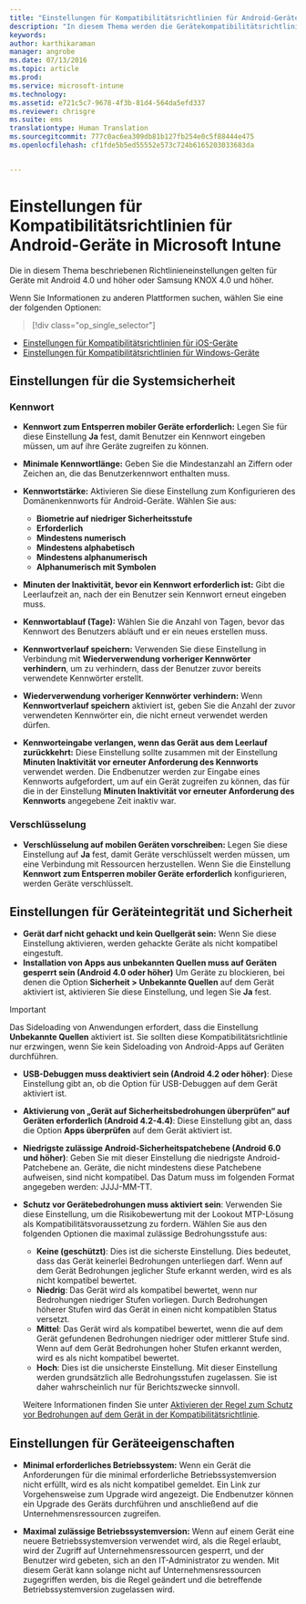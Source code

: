 ```yaml
---
title: "Einstellungen für Kompatibilitätsrichtlinien für Android-Geräte | Microsoft Intune"
description: "In diesem Thema werden die Gerätekompatibilitätsrichtlinien für Android-Geräte beschrieben."
keywords: 
author: karthikaraman
manager: angrobe
ms.date: 07/13/2016
ms.topic: article
ms.prod: 
ms.service: microsoft-intune
ms.technology: 
ms.assetid: e721c5c7-9678-4f3b-81d4-564da5efd337
ms.reviewer: chrisgre
ms.suite: ems
translationtype: Human Translation
ms.sourcegitcommit: 777c0ac6ea309db81b127fb254e0c5f88444e475
ms.openlocfilehash: cf1fde5b5ed55552e573c724b6165203033683da


---
```



# Einstellungen für Kompatibilitätsrichtlinien für Android-Geräte in Microsoft Intune

Die in diesem Thema beschriebenen Richtlinieneinstellungen gelten für Geräte mit Android 4.0 und höher oder Samsung KNOX 4.0 und höher.

Wenn Sie Informationen zu anderen Plattformen suchen, wählen Sie eine der folgenden Optionen:
> [!div class="op_single_selector"]
- [Einstellungen für Kompatibilitätsrichtlinien für iOS-Geräte](ios-compliance-policy-settings-in-microsoft-intune.md)
- [Einstellungen für Kompatibilitätsrichtlinien für Windows-Geräte](windows-compliance-policy-settings-in-microsoft-intune.md)

## Einstellungen für die Systemsicherheit
### Kennwort
- **Kennwort zum Entsperren mobiler Geräte erforderlich:** Legen Sie für diese Einstellung **Ja** fest, damit Benutzer ein Kennwort eingeben müssen, um auf ihre Geräte zugreifen zu können.

-  **Minimale Kennwortlänge:** Geben Sie die Mindestanzahl an Ziffern oder Zeichen an, die das Benutzerkennwort enthalten muss.

- **Kennwortstärke:** Aktivieren Sie diese Einstellung zum Konfigurieren des Domänenkennworts für Android-Geräte. Wählen Sie aus:
  -   **Biometrie auf niedriger Sicherheitsstufe**
  - **Erforderlich**
  -   **Mindestens numerisch**
  -   **Mindestens alphabetisch**
  -   **Mindestens alphanumerisch**
  -   **Alphanumerisch mit Symbolen**

- **Minuten der Inaktivität, bevor ein Kennwort erforderlich ist:** Gibt die Leerlaufzeit an, nach der ein Benutzer sein Kennwort erneut eingeben muss.

- **Kennwortablauf (Tage):** Wählen Sie die Anzahl von Tagen, bevor das Kennwort des Benutzers abläuft und er ein neues erstellen muss.

- **Kennwortverlauf speichern:** Verwenden Sie diese Einstellung in Verbindung mit **Wiederverwendung vorheriger Kennwörter verhindern**, um zu verhindern, dass der Benutzer zuvor bereits verwendete Kennwörter erstellt.

- **Wiederverwendung vorheriger Kennwörter verhindern:** Wenn **Kennwortverlauf speichern** aktiviert ist, geben Sie die Anzahl der zuvor verwendeten Kennwörter ein, die nicht erneut verwendet werden dürfen.

- **Kennworteingabe verlangen, wenn das Gerät aus dem Leerlauf zurückkehrt:** Diese Einstellung sollte zusammen mit der Einstellung **Minuten Inaktivität vor erneuter Anforderung des Kennworts** verwendet werden. Die Endbenutzer werden zur Eingabe eines Kennworts aufgefordert, um auf ein Gerät zugreifen zu können, das für die in der Einstellung **Minuten Inaktivität vor erneuter Anforderung des Kennworts** angegebene Zeit inaktiv war.

### Verschlüsselung
- **Verschlüsselung auf mobilen Geräten vorschreiben:** Legen Sie diese Einstellung auf **Ja** fest, damit Geräte verschlüsselt werden müssen, um eine Verbindung mit Ressourcen herzustellen. Wenn Sie die Einstellung **Kennwort zum Entsperren mobiler Geräte erforderlich** konfigurieren, werden Geräte verschlüsselt.

## Einstellungen für Geräteintegrität und Sicherheit

- **Gerät darf nicht gehackt und kein Quellgerät sein:** Wenn Sie diese Einstellung aktivieren, werden gehackte Geräte als nicht kompatibel eingestuft.
- **Installation von Apps aus unbekannten Quellen muss auf Geräten gesperrt sein (Android 4.0 oder höher)** Um Geräte zu blockieren, bei denen die Option **Sicherheit > Unbekannte Quellen** auf dem Gerät aktiviert ist, aktivieren Sie diese Einstellung, und legen Sie **Ja** fest.  
>[!IMPORTANT]
>Das Sideloading von Anwendungen erfordert, dass die Einstellung **Unbekannte Quellen** aktiviert ist.  Sie sollten diese Kompatibilitätsrichtlinie nur erzwingen, wenn Sie kein Sideloading von Android-Apps auf Geräten durchführen.

- **USB-Debuggen muss deaktiviert sein (Android 4.2 oder höher)**: Diese Einstellung gibt an, ob die Option für USB-Debuggen auf dem Gerät aktiviert ist.
- **Aktivierung von „Gerät auf Sicherheitsbedrohungen überprüfen“ auf Geräten erforderlich (Android 4.2-4.4)**: Diese Einstellung gibt an, dass die Option **Apps überprüfen** auf dem Gerät aktiviert ist.
- **Niedrigste zulässige Android-Sicherheitspatchebene (Android 6.0 und höher)**: Geben Sie mit dieser Einstellung die niedrigste Android-Patchebene an.  Geräte, die nicht mindestens diese Patchebene aufweisen, sind nicht kompatibel. Das Datum muss im folgenden Format angegeben werden: JJJJ-MM-TT.
- **Schutz vor Gerätebedrohungen muss aktiviert sein**: Verwenden Sie diese Einstellung, um die Risikobewertung mit der Lookout MTP-Lösung als Kompatibilitätsvoraussetzung zu fordern. Wählen Sie aus den folgenden Optionen die maximal zulässige Bedrohungsstufe aus:

  - **Keine (geschützt)**: Dies ist die sicherste Einstellung. Dies bedeutet, dass das Gerät keinerlei Bedrohungen unterliegen darf. Wenn auf dem Gerät Bedrohungen jeglicher Stufe erkannt werden, wird es als nicht kompatibel bewertet.
  - **Niedrig**: Das Gerät wird als kompatibel bewertet, wenn nur Bedrohungen niedriger Stufen vorliegen. Durch Bedrohungen höherer Stufen wird das Gerät in einen nicht kompatiblen Status versetzt.
  - **Mittel**: Das Gerät wird als kompatibel bewertet, wenn die auf dem Gerät gefundenen Bedrohungen niedriger oder mittlerer Stufe sind. Wenn auf dem Gerät Bedrohungen hoher Stufen erkannt werden, wird es als nicht kompatibel bewertet.
  - **Hoch**: Dies ist die unsicherste Einstellung. Mit dieser Einstellung werden grundsätzlich alle Bedrohungsstufen zugelassen. Sie ist daher wahrscheinlich nur für Berichtszwecke sinnvoll.

  Weitere Informationen finden Sie unter [Aktivieren der Regel zum Schutz vor Bedrohungen auf dem Gerät in der Kompatibilitätsrichtlinie](enable-device-threat-protection-rule-in-compliance-policy.md).

## Einstellungen für Geräteeigenschaften
- **Minimal erforderliches Betriebssystem:** Wenn ein Gerät die Anforderungen für die minimal erforderliche Betriebssystemversion nicht erfüllt, wird es als nicht kompatibel gemeldet.
  Ein Link zur Vorgehensweise zum Upgrade wird angezeigt. Die Endbenutzer können ein Upgrade des Geräts durchführen und anschließend auf die Unternehmensressourcen zugreifen.

- **Maximal zulässige Betriebssystemversion:** Wenn auf einem Gerät eine neuere Betriebssystemversion verwendet wird, als die Regel erlaubt, wird der Zugriff auf Unternehmensressourcen gesperrt, und der Benutzer wird gebeten, sich an den IT-Administrator zu wenden. Mit diesem Gerät kann solange nicht auf Unternehmensressourcen zugegriffen werden, bis die Regel geändert und die betreffende Betriebssystemversion zugelassen wird.



<!--HONumber=Sep16_HO3-->


